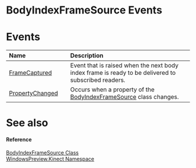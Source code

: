 BodyIndexFrameSource Events  
===========================  

<span id="publiceventsSection"></span>

Events  
======  

<table>
<colgroup>
<col width="30%" />
<col width="60%" />
</colgroup>
<thead>
<tr class="header">
<th align="left">Name</th>
<th align="left">Description</th>
</tr>
</thead>
<tbody>
<tr class="odd">
<td align="left"><a href="Events/FrameCaptured_Event.md">FrameCaptured</a></td>
<td align="left">Event that is raised when the next body index frame is ready to be delivered to subscribed readers.</td>
</tr>
<tr class="even">
<td align="left"><a href="Events/PropertyChanged_Event.md">PropertyChanged</a></td>
<td align="left">Occurs when a property of the <a href="../BodyIndexFrameSource_Class.md">BodyIndexFrameSource</a> class changes.</td>
</tr>
</tbody>
</table>

<span id="ID4EI"></span>

See also  
========  

<span id="ID4EK"></span>
#### Reference  

[BodyIndexFrameSource Class](../BodyIndexFrameSource_Class.md)  
 [WindowsPreview.Kinect Namespace](../../Kinect.md)  



<!--Please do not edit the data in the comment block below.-->
<!--
TOCTitle : BodyIndexFrameSource Events
RLTitle : BodyIndexFrameSource Events
KeywordK : BodyIndexFrameSource class, events
KeywordA : Events.T:WindowsPreview.Kinect.BodyIndexFrameSource
AssetID : Events.T:WindowsPreview.Kinect.BodyIndexFrameSource
Locale : en-us
CommunityContent : 1
TargetOS : Windows
TopicType : kbSyntax
DocSet : K4Wv2
ProjType : K4Wv2Proj
Technology : Kinect for Windows
Product : Kinect for Windows SDK v2
productversion : 20
-->
